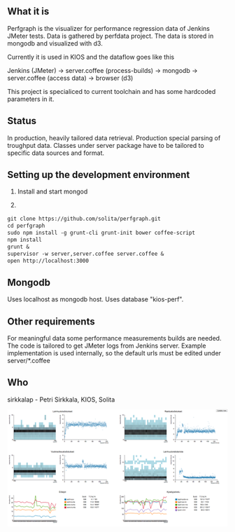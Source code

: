## What it is

Perfgraph is the visualizer for performance regression data of Jenkins JMeter tests.
Data is gathered by perfdata project. The data is stored in mongodb and visualized with d3.

Currently it is used in KIOS and the dataflow goes like this

Jenkins (JMeter) -> server.coffee (process-builds) -> mongodb -> server.coffee (access data) -> browser (d3)

This project is specialiced to current toolchain and has some hardcoded
parameters in it.

## Status

In production, heavily tailored data retrieval. Production special parsing of troughput data.
Classes under server package have to be tailored to specific data sources and format.

## Setting up the development environment
1. Install and start mongod

2. 
```
git clone https://github.com/solita/perfgraph.git
cd perfgraph
sudo npm install -g grunt-cli grunt-init bower coffee-script
npm install
grunt &
supervisor -w server,server.coffee server.coffee &
open http://localhost:3000
```

## Mongodb

Uses localhost as mongodb host. Uses database "kios-perf".

## Other requirements

For meaningful data some performance measurements builds are needed. The code is tailored to get JMeter
logs from Jenkins server. Example implementation is used internally, so the default urls must be edited
under server/*.coffee

## Who

sirkkalap - Petri Sirkkala, KIOS, Solita

![Screenshot of the radiator](readme-preview-image.png)

